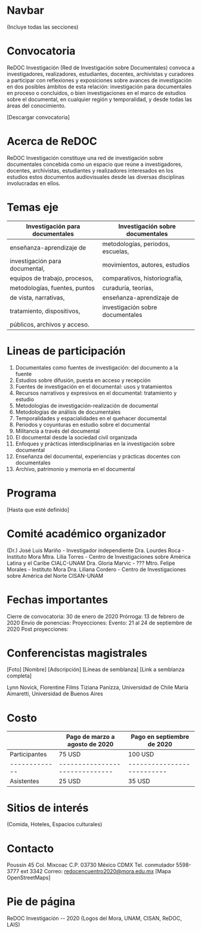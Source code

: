 # Navbar

(Incluye todas las secciones)

# Convocatoria

ReDOC Investigación
(Red de Investigación sobre Documentales)
convoca a investigadores, realizadores, estudiantes, docentes, archivistas y curadores a participar con reflexiones y exposiciones sobre avances de investigación en dos posibles ámbitos de esta relación: investigación para documentales en proceso o concluidos, o bien investigaciones en el marco de estudios sobre el documental, en cualquier región y temporalidad, y desde todas las áreas del conocimiento.

[Descargar convocatoria]

# Acerca de ReDOC

ReDOC Investigación constituye una red de investigación sobre documentales concebida como un espacio que reúne a investigadores, docentes, archivistas, estudiantes y realizadores interesados en los estudios estos documentos audiovisuales desde las diversas disciplinas involucradas en ellos.

# Temas eje

| Investigación para documentales | Investigación sobre documentales |
| ------------------------------- | -------------------------------- |
| enseñanza-aprendizaje de        | metodologías, periodos, escuelas,|
| investigación para documental,  | movimientos, autores, estudios   |
| equipos de trabajo, procesos,   | comparativos, historiografía,    |
| metodologías, fuentes, puntos   | curaduría, teorías,              |
| de vista, narrativas,           | enseñanza-aprendizaje de         |
| tratamiento, dispositivos,      | investigación sobre documentales |
| públicos, archivos y acceso.    |

# Lineas de participación

1. Documentales como fuentes de investigación: del documento a la fuente
2. Estudios sobre difusión, puesta en acceso y recepción
3. Fuentes de investigación en el documental: usos y tratamientos
4. Recursos narrativos y expresivos en el documental: tratamiento y estudio
5. Metodologías de investigación-realización de documental
6. Metodologías de análisis de documentales
7. Temporalidades y espacialidades en el quehacer documental
8. Periodos y coyunturas en estudio sobre el documental
9. Militancia a través del documental
10. El documental desde la sociedad civil organizada
11. Enfoques y prácticas interdisciplinarias en la investigación sobre documental
12. Enseñanza del documental, experiencias y prácticas docentes con documentales
13. Archivo, patrimonio y memoria en el documental

# Programa

[Hasta que esté definido]

# Comité académico organizador

(Dr.) José Luis Mariño - Investigador independiente
Dra. Lourdes Roca - Instituto Mora
Mtra. Lilia Torres - Centro de Investigaciones sobre América Latina y el Caribe CIALC-UNAM
Dra. Gloria Marvic - ???
Mtro. Felipe Morales - Instituto Mora
Dra. Liliana Cordero - Centro de Investigaciones sobre América del Norte CISAN-UNAM


# Fechas importantes

Cierre de convocatoria: 30 de enero de 2020
Prórroga: 13 de febrero de 2020
Envio de ponencias:
Proyecciones:
Evento: 21 al 24 de septiembre de 2020
Post proyecciones:

# Conferencistas magistrales

[Foto]
[Nombre]
[Adscripción]
[Líneas de semblanza]
[Link a semblanza completa]

Lynn Novick, Florentine Films
Tiziana Panizza, Universidad de Chile
María Aimaretti, Universidad de Buenos Aires

# Costo

|               | Pago de marzo a agosto de 2020 | Pago en septiembre de 2020 |
| ------------- | ------------------------------ | -------------------------- |
| Participantes | 75 USD                         | 100 USD                    |
| ------------- | ------------------------------ | -------------------------- |
| Asistentes    | 25 USD                         | 35 USD                     |

# Sitios de interés

(Comida, Hoteles, Espacios culturales)

# Contacto

Poussin 45 Col. Mixcoac C.P. 03730 México CDMX
Tel. conmutador 5598-3777 ext 3342
Correo: redocencuentro2020@mora.edu.mx
[Mapa OpenStreetMaps]

# Pie de página
ReDOC Investigación -- 2020
(Logos del Mora, UNAM, CISAN, ReDOC, LAIS)
